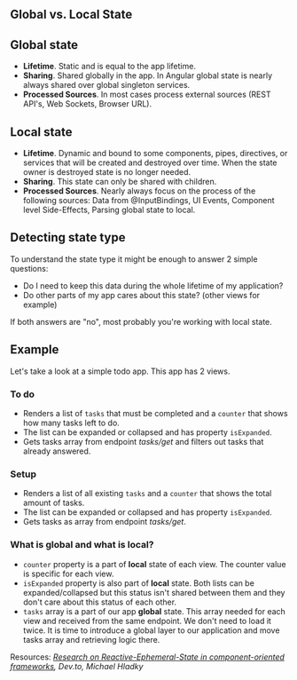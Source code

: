 ## Global vs. Local State

## Global state

- **Lifetime**. Static and is equal to the app lifetime.
- **Sharing**. Shared globally in the app. In Angular global state is nearly always shared over global singleton services.
- **Processed Sources**. In most cases process external sources (REST API's, Web Sockets, Browser URL).

## Local state

- **Lifetime**. Dynamic and bound to some components, pipes, directives, or services that will be created and destroyed over time. When the state owner is destroyed state is no longer needed.
- **Sharing**. This state can only be shared with children.
- **Processed Sources**. Nearly always focus on the process of the following sources: Data from @InputBindings, UI Events, Component level Side-Effects, Parsing global state to local.

## Detecting state type

To understand the state type it might be enough to answer 2 simple questions:

- Do I need to keep this data during the whole lifetime of my application?
- Do other parts of my app cares about this state? (other views for example)

If both answers are "no", most probably you're working with local state.

## Example

Let's take a look at a simple todo app. This app has 2 views.

### To do

- Renders a list of `tasks` that must be completed and a `counter` that shows how many tasks left to do.
- The list can be expanded or collapsed and has property `isExpanded`.
- Gets tasks array from endpoint _tasks/get_ and filters out tasks that already answered.

### Setup

- Renders a list of all existing `tasks` and a `counter` that shows the total amount of tasks.
- The list can be expanded or collapsed and has property `isExpanded`.
- Gets tasks as array from endpoint _tasks/get_.

### What is global and what is local?

- `counter` property is a part of **local** state of each view. The counter value is specific for each view.
- `isExpanded` property is also part of **local** state. Both lists can be expanded/collapsed but this status isn't shared between them and they don't care about this status of each other.
- `tasks` array is a part of our app **global** state. This array needed for each view and received from the same endpoint. We don't need to load it twice. It is time to introduce a global layer to our application and move tasks array and retrieving logic there.

Resources: 
_[Research on Reactive-Ephemeral-State in component-oriented frameworks](https://dev.to/rxjs/research-on-reactive-ephemeral-state-in-component-oriented-frameworks-38lk), Dev.to, Michael Hladky_

